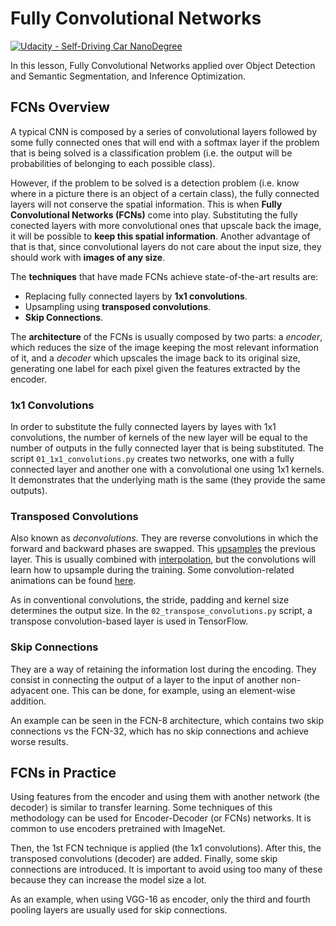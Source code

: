 # Fully Convolutional Networks

[![Udacity - Self-Driving Car NanoDegree](https://s3.amazonaws.com/udacity-sdc/github/shield-carnd.svg)](http://www.udacity.com/drive)

In this lesson, Fully Convolutional Networks applied over Object Detection and Semantic Segmentation, and Inference Optimization.


## FCNs Overview
A typical CNN is composed by a series of convolutional layers followed by some fully connected ones that will end with a softmax layer if the problem that is being solved is a classification problem (i.e. the output will be probabilities of belonging to each possible class).

However, if the problem to be solved is a detection problem (i.e. know where in a picture there is an object of a certain class), the fully connected layers will not conserve the spatial information. This is when **Fully Convolutional Networks (FCNs)** come into play. Substituting the fully conected layers with more convolutional ones that upscale back the image, it will be possible to **keep this spatial information**. Another advantage of that is that, since convolutional layers do not care about the input size, they should work with **images of any size**.

The **techniques** that have made FCNs achieve state-of-the-art results are:

- Replacing fully connected layers by **1x1 convolutions**.
- Upsampling using **transposed convolutions**.
- **Skip Connections**.

The **architecture** of the FCNs is usually composed by two parts: a *encoder*, which reduces the size of the image keeping the most relevant information of it, and a *decoder* which upscales the image back to its original size, generating one label for each pixel given the features extracted by the encoder.

### 1x1 Convolutions
In order to substitute the fully connected layers by layes with 1x1 convolutions, the number of kernels of the new layer will be equal to the number of outputs in the fully connected layer that is being substituted. The script `01_1x1_convolutions.py` creates two networks, one with a fully connected layer and another one with a convolutional one using 1x1 kernels. It demonstrates that the underlying math is the same (they provide the same outputs).

### Transposed Convolutions
Also known as *deconvolutions*. They are reverse convolutions in which the forward and backward phases are swapped. This [upsamples](https://en.wikipedia.org/wiki/Upsampling) the previous layer. This is usually combined with [interpolation](https://dspguru.com/dsp/faqs/multirate/interpolation/), but the convolutions will learn how to upsample during the training. Some convolution-related animations can be found [here](https://github.com/vdumoulin/conv_arithmetic).

As in conventional convolutions, the stride, padding and kernel size determines the output size. In the `02_transpose_convolutions.py` script, a transpose convolution-based layer is used in TensorFlow.

### Skip Connections
They are a way of retaining the information lost during the encoding. They consist in connecting the output of a layer to the input of another non-adyacent one. This can be done, for example, using an element-wise addition.

An example can be seen in the FCN-8 architecture, which contains two skip connections vs the FCN-32, which has no skip connections and achieve worse results.


## FCNs in Practice
Using features from the encoder and using them with another network (the decoder) is similar to transfer learning. Some techniques of this methodology can be used for Encoder-Decoder (or FCNs) networks. It is common to use encoders pretrained with ImageNet.

Then, the 1st FCN technique is applied (the 1x1 convolutions). After this, the transposed convolutions (decoder) are added. Finally, some skip connections are introduced. It is important to avoid using too many of these because they can increase the model size a lot.

As an example, when using VGG-16 as encoder, only the third and fourth pooling layers are usually used for skip connections.

